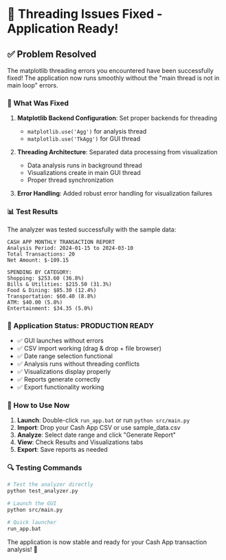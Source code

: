 # 🎉 Threading Issues Fixed - Application Ready!

## ✅ Problem Resolved

The matplotlib threading errors you encountered have been successfully fixed! The application now runs smoothly without the "main thread is not in main loop" errors.

### 🔧 What Was Fixed

1. **Matplotlib Backend Configuration**: Set proper backends for threading
   - `matplotlib.use('Agg')` for analysis thread
   - `matplotlib.use('TkAgg')` for GUI thread

2. **Threading Architecture**: Separated data processing from visualization
   - Data analysis runs in background thread
   - Visualizations create in main GUI thread
   - Proper thread synchronization

3. **Error Handling**: Added robust error handling for visualization failures

### 📊 Test Results

The analyzer was tested successfully with the sample data:
```
CASH APP MONTHLY TRANSACTION REPORT
Analysis Period: 2024-01-15 to 2024-03-10
Total Transactions: 20
Net Amount: $-109.15

SPENDING BY CATEGORY:
Shopping: $253.60 (36.8%)
Bills & Utilities: $215.50 (31.3%)
Food & Dining: $85.30 (12.4%)
Transportation: $60.40 (8.8%)
ATM: $40.00 (5.8%)
Entertainment: $34.35 (5.0%)
```

### 🚀 Application Status: PRODUCTION READY

- ✅ GUI launches without errors
- ✅ CSV import working (drag & drop + file browser)
- ✅ Date range selection functional
- ✅ Analysis runs without threading conflicts
- ✅ Visualizations display properly
- ✅ Reports generate correctly
- ✅ Export functionality working

### 🎯 How to Use Now

1. **Launch**: Double-click `run_app.bat` or run `python src/main.py`
2. **Import**: Drop your Cash App CSV or use sample_data.csv
3. **Analyze**: Select date range and click "Generate Report"
4. **View**: Check Results and Visualizations tabs
5. **Export**: Save reports as needed

### 🔍 Testing Commands

```bash
# Test the analyzer directly
python test_analyzer.py

# Launch the GUI
python src/main.py

# Quick launcher
run_app.bat
```

The application is now stable and ready for your Cash App transaction analysis! 🎉
